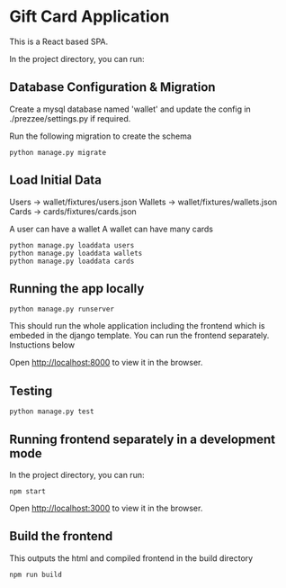 
# Gift Card Application

This is a React based SPA.

In the project directory, you can run:

## Database Configuration & Migration

Create a mysql database named 'wallet' and update the config in ./prezzee/settings.py if required.

Run the following migration to create the schema
```
python manage.py migrate
```

## Load Initial Data

Users -> wallet/fixtures/users.json
Wallets -> wallet/fixtures/wallets.json
Cards ->  cards/fixtures/cards.json

A user can have a wallet 
A wallet can have many cards

```
python manage.py loaddata users
python manage.py loaddata wallets
python manage.py loaddata cards
```

## Running the app locally

```
python manage.py runserver
```

This should run the whole application including the frontend which is embeded in the django template. You can run the frontend separately. Instuctions below

Open [http://localhost:8000](http://localhost:8000) to view it in the browser.


## Testing

```
python manage.py test
```


## Running frontend separately in a development mode

In the project directory, you can run:

```
npm start
```
Open [http://localhost:3000](http://localhost:3000) to view it in the browser.

## Build the frontend
This outputs the html and compiled frontend in the build directory
```
npm run build
```
